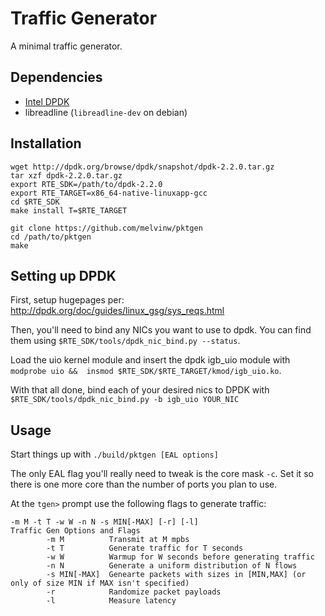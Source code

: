 # Traffic Generator
A minimal traffic generator.

## Dependencies
+ [Intel DPDK](http://dpdk.org)
+ libreadline (`libreadline-dev` on debian)

## Installation
```
wget http://dpdk.org/browse/dpdk/snapshot/dpdk-2.2.0.tar.gz
tar xzf dpdk-2.2.0.tar.gz
export RTE_SDK=/path/to/dpdk-2.2.0
export RTE_TARGET=x86_64-native-linuxapp-gcc
cd $RTE_SDK
make install T=$RTE_TARGET

git clone https://github.com/melvinw/pktgen
cd /path/to/pktgen
make
```

## Setting up DPDK
First, setup hugepages per: http://dpdk.org/doc/guides/linux_gsg/sys_reqs.html

Then, you'll need to bind any NICs you want to use to dpdk. You can find them
using `$RTE_SDK/tools/dpdk_nic_bind.py --status`.

Load the uio kernel module and insert the dpdk igb_uio module with
`modprobe uio &&  insmod $RTE_SDK/$RTE_TARGET/kmod/igb_uio.ko`.

With that all done, bind each of your desired nics to DPDK with
`$RTE_SDK/tools/dpdk_nic_bind.py -b igb_uio YOUR_NIC`

## Usage
Start things up with `./build/pktgen [EAL options]`

The only EAL flag you'll really need to tweak is the core mask `-c`. Set it so
there is one more core than the number of ports you plan to use.

At the `tgen>` prompt use the following flags to generate traffic:
```
-m M -t T -w W -n N -s MIN[-MAX] [-r] [-l]
Traffic Gen Options and Flags
        -m M          Transmit at M mpbs
        -t T          Generate traffic for T seconds
        -w W          Warmup for W seconds before generating traffic
        -n N          Generate a uniform distribution of N flows
        -s MIN[-MAX]  Genearte packets with sizes in [MIN,MAX] (or only of size MIN if MAX isn't specified)
        -r            Randomize packet payloads
        -l            Measure latency
```
